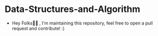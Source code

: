 # Data-Structures-and-Algorithm

- Hey Folks🖐🏻 , I'm maintaining this repository, feel free to open a pull request and contribute! :)

